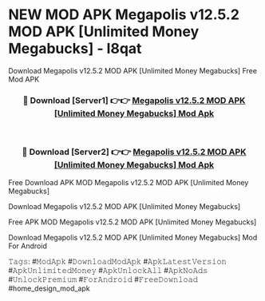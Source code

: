 # NEW MOD APK Megapolis v12.5.2 MOD APK [Unlimited Money Megabucks] - l8qat
Download Megapolis v12.5.2 MOD APK [Unlimited Money Megabucks] Free Mod APK

<div align="center">
<h3>🔴 Download [Server1] 👉👉 <a href="https://apk-comot.site?title=Megapolis_v12.5.2_MOD_APK_[Unlimited_Money_Megabucks]">Megapolis v12.5.2 MOD APK [Unlimited Money Megabucks] Mod Apk</a></h3><br>

<h3>🔴 Download [Server2] 👉👉 <a href="https://apk-comot.site?title=Megapolis_v12.5.2_MOD_APK_[Unlimited_Money_Megabucks]">Megapolis v12.5.2 MOD APK [Unlimited Money Megabucks] Mod Apk</a></h3>
</div>


Free Download APK MOD Megapolis v12.5.2 MOD APK [Unlimited Money Megabucks]

Download Megapolis v12.5.2 MOD APK [Unlimited Money Megabucks] 

Free APK MOD Megapolis v12.5.2 MOD APK [Unlimited Money Megabucks] 

Download Megapolis v12.5.2 MOD APK [Unlimited Money Megabucks] Mod For Android

𝚃𝚊𝚐𝚜: #𝙼𝚘𝚍𝙰𝚙𝚔 #𝙳𝚘𝚠𝚗𝚕𝚘𝚊𝚍𝙼𝚘𝚍𝙰𝚙𝚔 #𝙰𝚙𝚔𝙻𝚊𝚝𝚎𝚜𝚝𝚅𝚎𝚛𝚜𝚒𝚘𝚗 #𝙰𝚙𝚔𝚄𝚗𝚕𝚒𝚖𝚒𝚝𝚎𝚍𝙼𝚘𝚗𝚎𝚢 #𝙰𝚙𝚔𝚄𝚗𝚕𝚘𝚌𝚔𝙰𝚕𝚕 #𝙰𝚙𝚔𝙽𝚘𝙰𝚍𝚜 #𝚄𝚗𝚕𝚘𝚌𝚔𝙿𝚛𝚎𝚖𝚒𝚞𝚖 #𝙵𝚘𝚛𝙰𝚗𝚍𝚛𝚘𝚒𝚍 #𝙵𝚛𝚎𝚎𝙳𝚘𝚠𝚗𝚕𝚘𝚊𝚍 #home_design_mod_apk